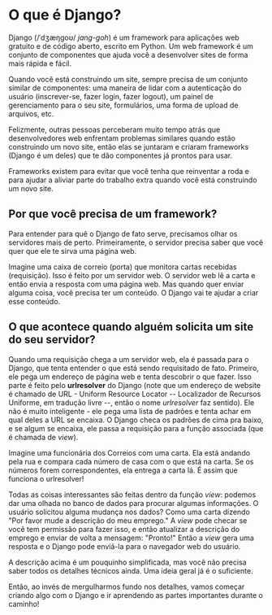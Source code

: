 # O que é Django?

Django (/ˈdʒæŋɡoʊ/ *jang-goh*) é um framework para aplicações web gratuito e de código aberto, escrito em Python. Um web framework é um conjunto de componentes que ajuda você a desenvolver sites de forma mais rápida e fácil.

Quando você está construindo um site, sempre precisa de um conjunto similar de componentes: uma maneira de lidar com a autenticação do usuário (inscrever-se, fazer login, fazer logout), um painel de gerenciamento para o seu site, formulários, uma forma de upload de arquivos, etc.

Felizmente, outras pessoas perceberam muito tempo atrás que desenvolvedores web enfrentam problemas similares quando estão construindo um novo site, então elas se juntaram e criaram frameworks (Django é um deles) que te dão componentes já prontos para usar.

Frameworks existem para evitar que você tenha que reinventar a roda e para ajudar a aliviar parte do trabalho extra quando você está construindo um novo site.

## Por que você precisa de um framework?

Para entender para quê o Django de fato serve, precisamos olhar os servidores mais de perto. Primeiramente, o servidor precisa saber que você quer que ele te sirva uma página web.

Imagine uma caixa de correio (porta) que monitora cartas recebidas (requisição). Isso é feito por um servidor web. O servidor web lê a carta e então envia a resposta com uma página web. Mas quando quer enviar alguma coisa, você precisa ter um conteúdo. O Django vai te ajudar a criar esse conteúdo.

## O que acontece quando alguém solicita um site do seu servidor?

Quando uma requisição chega a um servidor web, ela é passada para o Django, que tenta entender o que está sendo requisitado de fato. Primeiro, ele pega um endereço de página web e tenta descobrir o que fazer. Isso parte é feito pelo **urlresolver** do Django (note que um endereço de website é chamado de URL - Uniform Resource Locator -- Localizador de Recursos Uniforme, em tradução livre --, então o nome *urlresolver* faz sentido). Ele não é muito inteligente - ele pega uma lista de padrões e tenta achar em qual deles a URL se encaixa. O Django checa os padrões de cima pra baixo, e se algum se encaixa, ele passa a requisição para a função associada (que é chamada de *view*).

Imagine uma funcionária dos Correios com uma carta. Ela está andando pela rua e compara cada número de casa com o que está na carta. Se os números forem correspondentes, ela entrega a carta lá. É assim que funciona o urlresolver!

Todas as coisas interessantes são feitas dentro da função *view*: podemos dar uma olhada no banco de dados para procurar algumas informações. O usuário solicitou alguma mudança nos dados? Como uma carta dizendo "Por favor mude a descrição do meu emprego." A *view* pode checar se você tem permissão para fazer isso, e então atualizar a descrição do emprego e enviar de volta a mensagem: "Pronto!" Então a *view* gera uma resposta e o Django pode enviá-la para o navegador web do usuário.

A descrição acima é um pouquinho simplificada, mas você não precisa saber todos os detalhes técnicos ainda. Uma ideia geral já é o suficiente.

Então, ao invés de mergulharmos fundo nos detalhes, vamos começar criando algo com o Django e ir aprendendo as partes importantes durante o caminho!